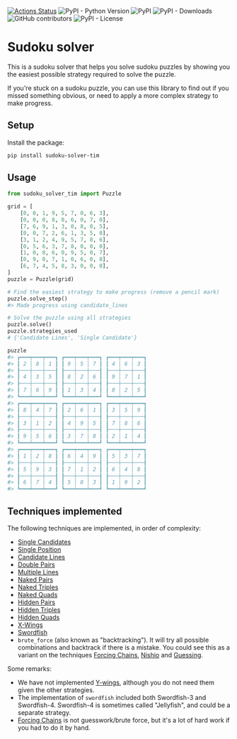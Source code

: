 [![Actions Status](https://github.com/timvink/sudoku-solver/actions/workflows/unit_test.yml/badge.svg)](https://github.com/timvink/sudoku-solver/actions)
![PyPI - Python Version](https://img.shields.io/pypi/pyversions/sudoku-solver-tim)
![PyPI](https://img.shields.io/pypi/v/sudoku-solver-tim)
![PyPI - Downloads](https://img.shields.io/pypi/dm/sudoku-solver-tim)
![GitHub contributors](https://img.shields.io/github/contributors/timvink/sudoku-solver-tim)
![PyPI - License](https://img.shields.io/pypi/l/sudoku-solver-tim)

# Sudoku solver

This is a sudoku solver that helps you solve sudoku puzzles by showing you the easiest possible strategy required to solve the puzzle.

If you're stuck on a sudoku puzzle, you can use this library to find out if you missed something obvious, or need to apply a more complex strategy to make progress.

## Setup

Install the package:

```bash
pip install sudoku-solver-tim
```

## Usage

```python
from sudoku_solver_tim import Puzzle

grid = [
    [0, 0, 1, 9, 5, 7, 0, 6, 3],
    [0, 0, 0, 8, 0, 6, 0, 7, 0],
    [7, 6, 9, 1, 3, 0, 8, 0, 5],
    [0, 0, 7, 2, 6, 1, 3, 5, 0],
    [3, 1, 2, 4, 9, 5, 7, 8, 6],
    [0, 5, 6, 3, 7, 8, 0, 0, 0],
    [1, 0, 8, 6, 0, 9, 5, 0, 7],
    [0, 9, 0, 7, 1, 0, 6, 0, 8],
    [6, 7, 4, 5, 8, 3, 0, 0, 0],
]
puzzle = Puzzle(grid)

# Find the easiest strategy to make progress (remove a pencil mark)
puzzle.solve_step()
#> Made progress using candidate_lines

# Solve the puzzle using all strategies
puzzle.solve()
puzzle.strategies_used
# {'Candidate Lines', 'Single Candidate'}

puzzle
#> ┏━━━┯━━━┯━━━┓ ┏━━━┯━━━┯━━━┓ ┏━━━┯━━━┯━━━┓ 
#> ┃ 2 │ 8 │ 1 ┃ ┃ 9 │ 5 │ 7 ┃ ┃ 4 │ 6 │ 3 ┃ 
#> ┠───┼───┼───┨ ┠───┼───┼───┨ ┠───┼───┼───┨ 
#> ┃ 4 │ 3 │ 5 ┃ ┃ 8 │ 2 │ 6 ┃ ┃ 9 │ 7 │ 1 ┃ 
#> ┠───┼───┼───┨ ┠───┼───┼───┨ ┠───┼───┼───┨ 
#> ┃ 7 │ 6 │ 9 ┃ ┃ 1 │ 3 │ 4 ┃ ┃ 8 │ 2 │ 5 ┃ 
#> ┗━━━┷━━━┷━━━┛ ┗━━━┷━━━┷━━━┛ ┗━━━┷━━━┷━━━┛ 
#> ┏━━━┯━━━┯━━━┓ ┏━━━┯━━━┯━━━┓ ┏━━━┯━━━┯━━━┓ 
#> ┃ 8 │ 4 │ 7 ┃ ┃ 2 │ 6 │ 1 ┃ ┃ 3 │ 5 │ 9 ┃ 
#> ┠───┼───┼───┨ ┠───┼───┼───┨ ┠───┼───┼───┨ 
#> ┃ 3 │ 1 │ 2 ┃ ┃ 4 │ 9 │ 5 ┃ ┃ 7 │ 8 │ 6 ┃ 
#> ┠───┼───┼───┨ ┠───┼───┼───┨ ┠───┼───┼───┨ 
#> ┃ 9 │ 5 │ 6 ┃ ┃ 3 │ 7 │ 8 ┃ ┃ 2 │ 1 │ 4 ┃ 
#> ┗━━━┷━━━┷━━━┛ ┗━━━┷━━━┷━━━┛ ┗━━━┷━━━┷━━━┛ 
#> ┏━━━┯━━━┯━━━┓ ┏━━━┯━━━┯━━━┓ ┏━━━┯━━━┯━━━┓ 
#> ┃ 1 │ 2 │ 8 ┃ ┃ 6 │ 4 │ 9 ┃ ┃ 5 │ 3 │ 7 ┃ 
#> ┠───┼───┼───┨ ┠───┼───┼───┨ ┠───┼───┼───┨ 
#> ┃ 5 │ 9 │ 3 ┃ ┃ 7 │ 1 │ 2 ┃ ┃ 6 │ 4 │ 8 ┃ 
#> ┠───┼───┼───┨ ┠───┼───┼───┨ ┠───┼───┼───┨ 
#> ┃ 6 │ 7 │ 4 ┃ ┃ 5 │ 8 │ 3 ┃ ┃ 1 │ 9 │ 2 ┃ 
#> ┗━━━┷━━━┷━━━┛ ┗━━━┷━━━┷━━━┛ ┗━━━┷━━━┷━━━┛ 
```

## Techniques implemented

The following techniques are implemented, in order of complexity:

- [Single Candidates](https://www.sudokuoftheday.com/techniques/single-candidate)
- [Single Position](https://www.sudokuoftheday.com/techniques/single-position)
- [Candidate Lines](https://www.sudokuoftheday.com/techniques/candidate-lines)
- [Double Pairs](https://www.sudokuoftheday.com/techniques/double-pairs)
- [Multiple Lines](https://www.sudokuoftheday.com/techniques/multiple-lines)
- [Naked Pairs](https://www.sudokuoftheday.com/techniques/naked-pairs-triples)
- [Naked Triples](https://www.sudokuoftheday.com/techniques/naked-pairs-triples)
- [Naked Quads](https://www.sudokuoftheday.com/techniques/naked-pairs-triples)
- [Hidden Pairs](https://www.sudokuoftheday.com/techniques/hidden-pairs-triples)
- [Hidden Triples](https://www.sudokuoftheday.com/techniques/hidden-pairs-triples)
- [Hidden Quads](https://www.sudokuoftheday.com/techniques/hidden-pairs-triples)
- [X-Wings](https://www.sudokuoftheday.com/techniques/x-wings)
- [Swordfish](https://www.sudokuoftheday.com/techniques/swordfish)
- `brute_force` (also known as "backtracking"). It will try all possible combinations and backtrack if there is a mistake. You could see this as a variant on the techniques [Forcing Chains](https://www.sudokuoftheday.com/techniques/forcing-chains), [Nishio](https://www.sudokuoftheday.com/techniques/nishio) and [Guessing](https://www.sudokuoftheday.com/techniques/guesswork).

Some remarks:

- We have not implemented [Y-wings](https://sudoku.com/sudoku-rules/y-wing/), although you do not need them given the other strategies.
- The implementation of `swordfish` included both Swordfish-3 and Swordfish-4. Swordfish-4 is sometimes called "Jellyfish", and could be a separate strategy.
- [Forcing Chains](https://www.sudokuoftheday.com/techniques/forcing-chains) is not guesswork/brute force, but it's a lot of hard work if you had to do it by hand.
